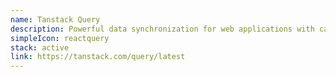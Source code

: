 ```yaml
---
name: Tanstack Query
description: Powerful data synchronization for web applications with caching, background updates, and optimistic updates
simpleIcon: reactquery
stack: active
link: https://tanstack.com/query/latest
---
```

